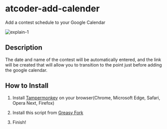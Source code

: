 atcoder-add-calender
====
Add a contest schedule to your Google Calendar

![explain-1](https://user-images.githubusercontent.com/56141035/66174037-45110a80-e68e-11e9-834f-18df9ca37c24.png)


## Description
The date and name of the contest will be automatically entered, and the link will be created that will allow you to transition to the point just before adding the google calendar.



## How to Install
1. Install [Tampermonkey](https://www.tampermonkey.net) on your browser(Chrome, Microsoft Edge, Safari, Opera Next, Firefox)

2. Install this script from [Greasy Fork](https://greasyfork.org/ja/scripts/390758-atcoder-googlecalender)

3. Finish!
